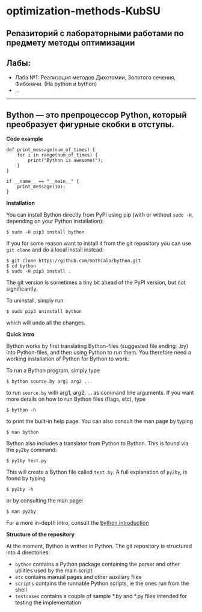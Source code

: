 # optimization-methods-KubSU 

Репазиторий с лабораторными работами по предмету методы оптимизации
---
## Лабы: ##
- Лаба №1: Реализация методов Дихотомии, Золотого сечения, Фибоначи. (На  python и bython)
- ...
---
Bython — это препроцессор Python, который преобразует фигурные скобки в отступы.
---
**Code example**

```
def print_message(num_of_times) {
    for i in range(num_of_times) {
        print("Bython is awesome!");
    }
}

if __name__ == "__main__" {
    print_message(10);
}
```

**Installation**

You can install Bython directly from PyPI using pip (with or without `sudo -H`, depending on your Python installation):

```
$ sudo -H pip3 install bython

```

If you for some reason want to install it from the git repository you can use `git clone` and do a local install instead:

```
$ git clone https://github.com/mathialo/bython.git
$ cd bython
$ sudo -H pip3 install .

```

The git version is sometimes a tiny bit ahead of the PyPI version, but not significantly.

To uninstall, simply run

```
$ sudo pip3 uninstall bython

```

which will undo all the changes.

**Quick intro**

Bython
 works by first translating Bython-files (suggested file ending: .by) 
into Python-files, and then using Python to run them. You therefore need
 a working installation of Python for Bython to work.

To run a Bython program, simply type

```
$ bython source.by arg1 arg2 ...

```

to run `source.by` with arg1, arg2, ... as command line arguments. If you want more details on how to run Bython files (flags, etc), type

```
$ bython -h

```

to print the built-in help page. You can also consult the man page by typing

```
$ man bython

```

Bython also includes a translator from Python to Bython. This is found via the `py2by` command:

```
$ py2by test.py

```

This will create a Bython file called `test.by`. A full explanation of `py2by`, is found by typing

```
$ py2by -h

```

or by consulting the man page:

```
$ man py2by

```

For a more in-depth intro, consult the [bython introduction](https://github.com/mathialo/bython/blob/master/INTRODUCTION.md)

**Structure of the repository**

At the moment, Bython is written in Python. The git repository is structured into 4 directories:

- `bython` contains a Python package containing the parser and other utilities used by the main script
- `etc` contains manual pages and other auxillary files
- `scripts` contains the runnable Python scripts, ie the ones run from the shell
- `testcases` contains a couple of sample *.by and *.py files intended for testing the implementation
